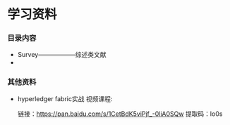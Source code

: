 # 学习资料

### 目录内容

- Survey——————综述类文献
- 

### 其他资料

- hyperledger fabric实战 视频课程:       

   链接：https://pan.baidu.com/s/1CetBdK5viPjf_-0liA0SQw               提取码：lo0s

